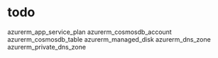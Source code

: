 # todo

azurerm_app_service_plan
azurerm_cosmosdb_account
azurerm_cosmosdb_table
azurerm_managed_disk
azurerm_dns_zone
azurerm_private_dns_zone
